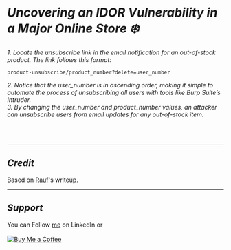 # ***Uncovering an IDOR Vulnerability in a Major Online Store ❄️***

*1. Locate the unsubscribe link in the email notification for an out-of-stock product. The link follows this format:*
```
product-unsubscribe/product_number?delete=user_number
```
*2. Notice that the user_number is in ascending order, making it simple to automate the process of unsubscribing all users with tools like Burp Suite’s Intruder.* <br>
*3. By changing the user_number and product_number values, an attacker can unsubscribe users from email updates for any out-of-stock item.*

<br>&nbsp;

----
## ***Credit***
Based on [Rauf](https://bug1ess.medium.com/uncovering-an-idor-vulnerability-in-a-major-online-store-e536726a2abb)'s writeup.

---
## ***Support***
You can Follow [me](https://www.linkedin.com/in/bhavesh-pardhi-/) on LinkedIn or
<br><br>[![Buy Me a Coffee](https://img.shields.io/badge/Buy%20Me%20a%20Coffee-Support-orange?style=for-the-badge&logo=buy-me-a-coffee)](https://www.buymeacoffee.com/bhaveshpardhi)
